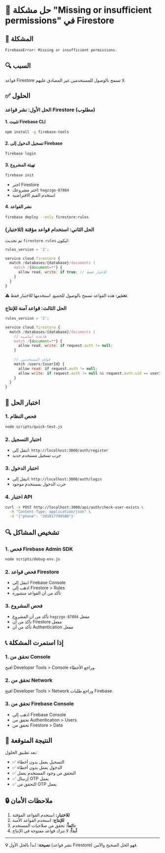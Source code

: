 # 🔧 حل مشكلة "Missing or insufficient permissions" في Firestore

## 🚨 المشكلة
```
FirebaseError: Missing or insufficient permissions.
```

## 🔍 السبب
قواعد Firestore لا تسمح بالوصول للمستخدمين غير المصادق عليهم.

## ✅ الحلول

### الحل الأول: نشر قواعد Firestore (مطلوب)

#### 1. تثبيت Firebase CLI
```bash
npm install -g firebase-tools
```

#### 2. تسجيل الدخول إلى Firebase
```bash
firebase login
```

#### 3. تهيئة المشروع
```bash
firebase init
```
- اختر Firestore
- اختر مشروعك: `hagzzgo-87884`
- استخدم القيم الافتراضية

#### 4. نشر القواعد
```bash
firebase deploy --only firestore:rules
```

### الحل الثاني: استخدام قواعد مؤقتة (للاختبار)

تم تحديث `firestore.rules` ليكون:
```javascript
rules_version = '2';

service cloud.firestore {
  match /databases/{database}/documents {
    match /{document=**} {
      allow read, write: if true; // للاختبار فقط
    }
  }
}
```

**⚠️ تحذير:** هذه القواعد تسمح بالوصول للجميع. استخدمها للاختبار فقط.

### الحل الثالث: قواعد آمنة للإنتاج

```javascript
rules_version = '2';

service cloud.firestore {
  match /databases/{database}/documents {
    // قاعدة أساسية
    match /{document=**} {
      allow read, write: if request.auth != null;
    }
    
    // قواعد المستخدمين
    match /users/{userId} {
      allow read: if request.auth != null;
      allow write: if request.auth != null && request.auth.uid == userId;
    }
  }
}
```

## 🧪 اختبار الحل

### 1. فحص النظام
```bash
node scripts/quick-test.js
```

### 2. اختبار التسجيل
- انتقل إلى: `http://localhost:3000/auth/register`
- جرب تسجيل مستخدم جديد

### 3. اختبار الدخول
- انتقل إلى: `http://localhost:3000/auth/login`
- جرب الدخول بمستخدم موجود

### 4. اختبار API
```bash
curl -X POST http://localhost:3000/api/auth/check-user-exists \
  -H "Content-Type: application/json" \
  -d '{"phone": "201017799580"}'
```

## 🔍 تشخيص المشاكل

### 1. فحص Firebase Admin SDK
```bash
node scripts/debug-env.js
```

### 2. فحص قواعد Firestore
- انتقل إلى Firebase Console
- اذهب إلى Firestore > Rules
- تأكد من أن القواعد منشورة

### 3. فحص المشروع
- تأكد من أن المشروع `hagzzgo-87884` مفعل
- تأكد من أن Firestore مفعل
- تأكد من أن Authentication مفعل

## 📞 إذا استمرت المشكلة

### 1. تحقق من Console
افتح Developer Tools > Console وراجع الأخطاء.

### 2. تحقق من Network
افتح Developer Tools > Network وراجع طلبات Firebase.

### 3. تحقق من Firebase Console
- اذهب إلى Firebase Console
- تحقق من Authentication > Users
- تحقق من Firestore > Data

## 🎯 النتيجة المتوقعة

بعد تطبيق الحلول:
- ✅ التسجيل يعمل بدون أخطاء
- ✅ الدخول يعمل بدون أخطاء
- ✅ التحقق من وجود المستخدم يعمل
- ✅ إرسال OTP يعمل
- ✅ التحقق من OTP يعمل

## 🔒 ملاحظات الأمان

1. **للاختبار:** استخدم القواعد المؤقتة
2. **للإنتاج:** استخدم القواعد الآمنة
3. **دائماً:** تحقق من صلاحيات المستخدم
4. **أبداً:** لا تترك قواعد مفتوحة في الإنتاج

---

**💡 نصيحة:** ابدأ بالحل الأول (نشر قواعد Firestore) فهو الحل الصحيح والآمن. 
